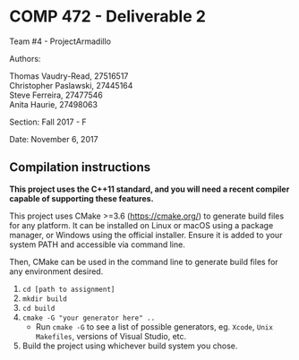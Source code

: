 # COMP 472 - Deliverable 2

Team #4 - ProjectArmadillo

Authors:

Thomas Vaudry-Read, 27516517  
Christopher Paslawski, 27445164  
Steve Ferreira, 27477546  
Anita Haurie, 27498063  

Section: Fall 2017 - F

Date: November 6, 2017

## Compilation instructions

**This project uses the C++11 standard, and you will need a recent compiler capable of supporting these features.**

This project uses CMake >=3.6 (https://cmake.org/) to generate build files for any platform. It can be installed on Linux or macOS using a package manager, or Windows using the official installer. Ensure it is added to your system PATH and accessible via command line.

Then, CMake can be used in the command line to generate build files for any environment desired.

1. `cd [path to assignment]`
2. `mkdir build`
3. `cd build`
4. `cmake -G "your generator here" ..`
    - Run `cmake -G` to see a list of possible generators, eg. `Xcode`, `Unix Makefiles`, versions of Visual Studio, etc.
5. Build the project using whichever build system you chose.
